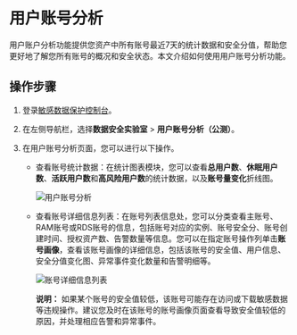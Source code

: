 # 用户账号分析

用户账户分析功能提供您资产中所有账号最近7天的统计数据和安全分值，帮助您更好地了解您所有账号的概况和安全状态。本文介绍如何使用用户账号分析功能。

## 操作步骤

1.  登录[敏感数据保护控制台](https://yundun.console.aliyun.com/?p=sddp#/overview)。

2.  在左侧导航栏，选择**数据安全实验室** \> **用户账号分析（公测）**。

3.  在用户账号分析页面，您可以进行以下操作。

    -   查看账号统计数据：在统计图表模块，您可以查看**总用户数**、**休眠用户数**、**活跃用户数**和**高风险用户数**的统计数据，以及**账号量变化**折线图。

        ![用户账号分析](https://static-aliyun-doc.oss-accelerate.aliyuncs.com/assets/img/zh-CN/5644965061/p183677.png)

    -   查看账号详细信息列表：在账号列表信息处，您可以分类查看主账号、RAM账号或RDS账号的信息，包括账号对应的实例、账号安全分、账号创建时间、授权资产数、告警数量等信息。您可以在指定账号操作列单击**账号画像**，查看该账号画像的详细信息，包括该账号的安全值、用户信息、安全分值变化图、异常事件变化数量和告警明细等。

        ![账号详细信息列表](https://static-aliyun-doc.oss-accelerate.aliyuncs.com/assets/img/zh-CN/9665858951/p130847.png)

        **说明：** 如果某个账号的安全值较低，该账号可能存在访问或下载敏感数据等违规操作。建议您及时在该账号的账号画像页面查看导致安全值较低的原因，并处理相应告警和异常事件。


